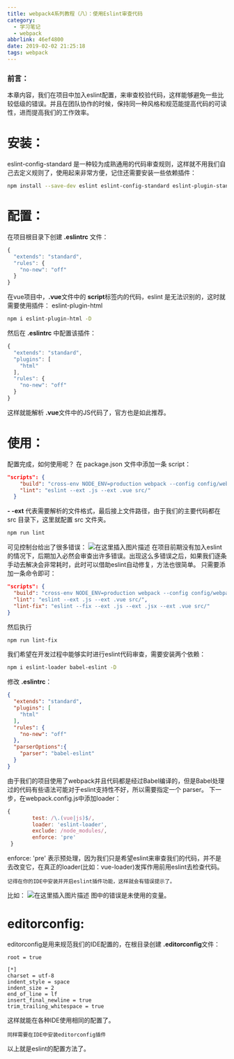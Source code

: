 ```yaml
---
title: webpack4系列教程（八）：使用Eslint审查代码
category:
  - 学习笔记
  - webpack
abbrlink: 46ef4800
date: 2019-02-02 21:25:18
tags: webpack
---
```

### 前言：
本章内容，我们在项目中加入eslint配置，来审查校验代码，这样能够避免一些比较低级的错误。并且在团队协作的时候，保持同一种风格和规范能提高代码的可读性，进而提高我们的工作效率。

# 安装：
eslint-config-standard 是一种较为成熟通用的代码审查规则，这样就不用我们自己去定义规则了，使用起来非常方便，记住还需要安装一些依赖插件：
```bash
npm install --save-dev eslint eslint-config-standard eslint-plugin-standard eslint-plugin-promise eslint-plugin-import eslint-plugin-node
```

# 配置：
在项目根目录下创建 **.eslintrc** 文件：
```javascript
{
  "extends": "standard",
  "rules": {
    "no-new": "off"
  }
}
```
在vue项目中，**.vue**文件中的 **script**标签内的代码，eslint 是无法识别的，这时就需要使用插件： eslint-plugin-html
```bash
npm i eslint-plugin-html -D
```
然后在 **.eslintrc** 中配置该插件：
```javascript
{
  "extends": "standard",
  "plugins": [
    "html"
  ],
  "rules": {
    "no-new": "off"
  }
}
```
这样就能解析 **.vue**文件中的JS代码了，官方也是如此推荐。
# 使用：
配置完成，如何使用呢？
在 package.json 文件中添加一条 script：
```json
"scripts": {
    "build": "cross-env NODE_ENV=production webpack --config config/webpack.config.js --progress --inline --colors",
    "lint": "eslint --ext .js --ext .vue src/"
  }
  ```
  **- -ext** 代表需要解析的文件格式，最后接上文件路径，由于我们的主要代码都在src 目录下，这里就配置 src 文件夹。
  ```bash
  npm run lint
  ```
  可见控制台给出了很多错误：
  ![在这里插入图片描述](http://upload-images.jianshu.io/upload_images/2012934-05a52d6709117b78?imageMogr2/auto-orient/strip%7CimageView2/2/w/1240)
  在项目前期没有加入eslint的情况下，后期加入必然会审查出许多错误。出现这么多错误之后，如果我们逐条手动去解决会非常耗时，此时可以借助eslint自动修复，方法也很简单。
  只需要添加一条命令即可：
  ```json
  "scripts": {
    "build": "cross-env NODE_ENV=production webpack --config config/webpack.config.js --progress --inline --colors",
    "lint": "eslint --ext .js --ext .vue src/",
    "lint-fix": "eslint --fix --ext .js --ext .jsx --ext .vue src/"
  }
  ```
  然后执行
  ```bash
  npm run lint-fix
  ```

我们希望在开发过程中能够实时进行eslint代码审查，需要安装两个依赖：
```bash
npm i eslint-loader babel-eslint -D
```
修改 **.eslintrc**：
```json
{
  "extends": "standard",
  "plugins": [
    "html"
  ],
  "rules": {
    "no-new": "off"
  },
  "parserOptions":{
    "parser": "babel-eslint"
  }
}
```
由于我们的项目使用了webpack并且代码都是经过Babel编译的，但是Babel处理过的代码有些语法可能对于eslint支持性不好，所以需要指定一个 parser。
下一步，在webpack.config.js中添加loader：
```javascript
{
        test: /\.(vue|js)$/,
        loader: 'eslint-loader',
        exclude: /node_modules/,
        enforce: 'pre'
 }
 ```
 enforce: 'pre' 表示预处理，因为我们只是希望eslint来审查我们的代码，并不是去改变它，在真正的loader(比如：vue-loader)发挥作用前用eslint去检查代码。
  
    记得在你的IDE中安装并开启eslint插件功能，这样就会有错误提示了。
  比如：
  ![在这里插入图片描述](http://upload-images.jianshu.io/upload_images/2012934-93cc5dd4ad5828cc.png?imageMogr2/auto-orient/strip%7CimageView2/2/w/1240)
  图中的错误是未使用的变量。
    
   # editorconfig:
   editorconfig是用来规范我们的IDE配置的，在根目录创建 **.editorconfig**文件：
```
root = true

[*]
charset = utf-8
indent_style = space
indent_size = 2
end_of_line = lf
insert_final_newline = true
trim_trailing_whitespace = true
```
这样就能在各种IDE使用相同的配置了。
  
    同样需要在IDE中安装editorconfig插件
以上就是eslint的配置方法了。
     
     